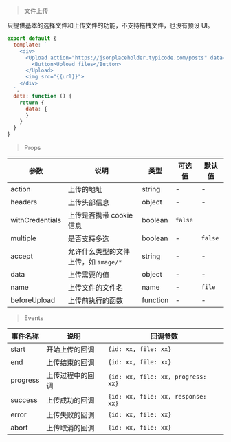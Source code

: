 > 文件上传

只提供基本的选择文件和上传文件的功能，不支持拖拽文件，也没有预设 UI。

```js
export default {
  template: `
    <div>
      <Upload action="https://jsonplaceholder.typicode.com/posts" data="{{data}}">
        <Button>Upload files</Button>
      </Upload>
      <img src="{{url}}">
    </div>
  `,
  data: function () {
    return {
      data: {
      }
    }
  }
}
```

> Props

参数 | 说明 | 类型 | 可选值 | 默认值
---|---|---|---|---
action | 上传的地址 | string | - | -
headers | 上传头部信息 | object | - | -
withCredentials | 上传是否携带 cookie 信息 | boolean | `false`
multiple | 是否支持多选 | boolean | - | `false`
accept | 允许什么类型的文件上传，如 `image/*` | string | - | -
data | 上传需要的值 | object | - | -
name | 上传文件的文件名 | name | - | `file`
beforeUpload | 上传前执行的函数 | function | - | -

> Events

事件名称 | 说明 | 回调参数
---|---|---
start | 开始上传的回调 | `{id: xx, file: xx}`
end | 上传结束的回调 | `{id: xx, file: xx}`
progress | 上传过程中的回调 | `{id: xx, file: xx, progress: xx}`
success | 上传成功的回调 | `{id: xx, file: xx, response: xx}`
error | 上传失败的回调 | `{id: xx, file: xx}`
abort | 上传取消的回调 | `{id: xx, file: xx}`